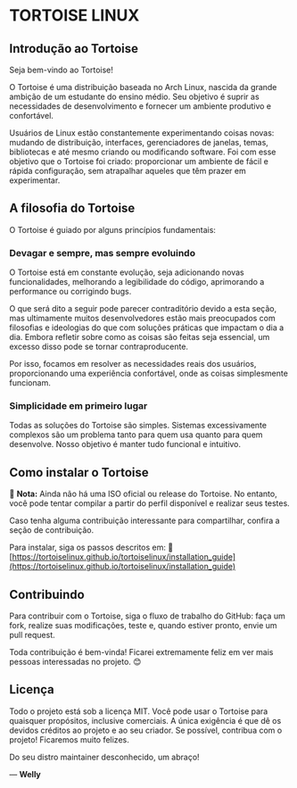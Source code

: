 # TORTOISE LINUX

## Introdução ao Tortoise

Seja bem-vindo ao Tortoise!

O Tortoise é uma distribuição baseada no Arch Linux, nascida da grande ambição de um estudante do ensino médio. Seu objetivo é suprir as necessidades de desenvolvimento e fornecer um ambiente produtivo e confortável.

Usuários de Linux estão constantemente experimentando coisas novas: mudando de distribuição, interfaces, gerenciadores de janelas, temas, bibliotecas e até mesmo criando ou modificando software. Foi com esse objetivo que o Tortoise foi criado: proporcionar um ambiente de fácil e rápida configuração, sem atrapalhar aqueles que têm prazer em experimentar.

## A filosofia do Tortoise

O Tortoise é guiado por alguns princípios fundamentais:

### Devagar e sempre, mas sempre evoluindo

O Tortoise está em constante evolução, seja adicionando novas funcionalidades, melhorando a legibilidade do código, aprimorando a performance ou corrigindo bugs.

O que será dito a seguir pode parecer contraditório devido a esta seção, mas ultimamente muitos desenvolvedores estão mais preocupados com filosofias e ideologias do que com soluções práticas que impactam o dia a dia. Embora refletir sobre como as coisas são feitas seja essencial, um excesso disso pode se tornar contraproducente.

Por isso, focamos em resolver as necessidades reais dos usuários, proporcionando uma experiência confortável, onde as coisas simplesmente funcionam.

### Simplicidade em primeiro lugar

Todas as soluções do Tortoise são simples. Sistemas excessivamente complexos são um problema tanto para quem usa quanto para quem desenvolve. Nosso objetivo é manter tudo funcional e intuitivo.

## Como instalar o Tortoise

📌 **Nota:** Ainda não há uma ISO oficial ou release do Tortoise. No entanto, você pode tentar compilar a partir do perfil disponível e realizar seus testes.

Caso tenha alguma contribuição interessante para compartilhar, confira a seção de contribuição.

Para instalar, siga os passos descritos em:
🔗 [https://tortoiselinux.github.io/tortoiselinux/installation_guide](https://tortoiselinux.github.io/tortoiselinux/installation_guide)

## Contribuindo

Para contribuir com o Tortoise, siga o fluxo de trabalho do GitHub: faça um fork, realize suas modificações, teste e, quando estiver pronto, envie um pull request.

Toda contribuição é bem-vinda! Ficarei extremamente feliz em ver mais pessoas interessadas no projeto. 😊

## Licença

Todo o projeto está sob a licença MIT. Você pode usar o Tortoise para quaisquer propósitos, inclusive comerciais. A única exigência é que dê os devidos créditos ao projeto e ao seu criador. Se possível, contribua com o projeto! Ficaremos muito felizes.

Do seu distro maintainer desconhecido, um abraço!

— **Welly**
